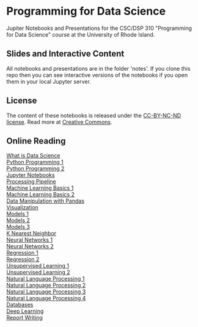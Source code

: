 # Programming for Data Science

Jupiter Notebooks and Presentations for the CSC/DSP 310 "Programming for Data Science" course at the University of Rhode Island.

## Slides and Interactive Content
All notebooks and presentations are in the folder 'notes'.
If you clone this repo then you can see interactive versions of the notebooks if you open them in your local Jupyter server.

## License
The content of these notebooks is released under the [CC-BY-NC-ND license](https://creativecommons.org/licenses/by-sa/4.0/). Read more at [Creative Commons](https://creativecommons.org).

## Online Reading

[What is Data Science](https://github.com/IndraniMandal/ds/blob/master/notes/01-What-is-Data-Science.pdf)<br>
[Python Programming 1](https://github.com/IndraniMandal/CSC310-S20/blob/master/notes/02-python-programming-1.pdf)<br>
[Python Programming 2](https://github.com/IndraniMandal/CSC310-S20/blob/master/notes/03-python-programming-2.pdf)<br>
[Jupyter Notebooks](https://github.com/IndraniMandal/CSC310-S20/blob/master/notes/04-notebooks.pdf)<br>
[Processing Pipeline](https://github.com/IndraniMandal/CSC310-S20/blob/master/notes/05-processing-pipeline.ipynb)<br>
[Machine Learning Basics 1](https://github.com/IndraniMandal/CSC310-S20/blob/master/notes/06-machine-learning-basics-1.pdf)<br>
[Machine Learning Basics 2](https://github.com/IndraniMandal/CSC310-S20/blob/master/notes/07-machine-learning-basics-2.ipynb)<br>
[Data Manipulation with Pandas](https://github.com/IndraniMandal/CSC310-S20/blob/master/notes/08-data-manipulation-pandas.ipynb)<br>
[Visualization](https://github.com/IndraniMandal/CSC310-S20/blob/master/notes/09-visualization.ipynb)<br>
[Models 1](https://github.com/IndraniMandal/CSC310-S20/blob/master/notes/10-models.ipynb)<br>
[Models 2](https://github.com/IndraniMandal/CSC310-S20/blob/master/notes/11-models-2.ipynb)<br>
[Models 3](https://github.com/IndraniMandal/CSC310-S20/blob/master/notes/12-models-3.pdf)<br>
[K Nearest Neighbor](https://nbviewer.jupyter.org/github/lutzhamel/ds/blob/master/notes/13-KNN.ipynb)<br>
[Neural Networks 1](https://github.com/lutzhamel/ds/blob/master/notes/14-ANN.pdf)<br>
[Neural Networks 2](https://nbviewer.jupyter.org/github/lutzhamel/ds/blob/master/notes/15-ANN-2.ipynb)<br>
[Regression 1](https://github.com/lutzhamel/ds/blob/master/notes/16-regression.pdf)<br>
[Regression 2](https://nbviewer.jupyter.org/github/lutzhamel/ds/blob/master/notes/16a-regression.ipynb)<br>
[Unsupervised Learning 1](https://github.com/lutzhamel/ds/blob/master/notes/17-unsupervised-learning.pdf)<br>
[Unsupervised Learning 2](https://nbviewer.jupyter.org/github/lutzhamel/ds/blob/master/notes/17a-unsupervised-learning.ipynb)<br>
[Natural Language Processing 1](https://github.com/lutzhamel/ds/blob/master/notes/18-NLP.pdf)<br>
[Natural Language Processing 2](https://nbviewer.jupyter.org/github/lutzhamel/ds/blob/master/notes/18a-NLP.ipynb)<br>
[Natural Language Processing 3](https://github.com/lutzhamel/ds/blob/master/notes/19-NLP-2.pdf)<br>
[Natural Language Processing 4](https://nbviewer.jupyter.org/github/lutzhamel/ds/blob/master/notes/19a-NLP-2.ipynb)<br>
[Databases](https://nbviewer.jupyter.org/github/lutzhamel/ds/blob/master/notes/20-databases.ipynb)<br>
[Deep Learning](https://nbviewer.jupyter.org/github/lutzhamel/ds/blob/master/notes/22-deep-learning.ipynb)<br>
[Report Writing](https://nbviewer.jupyter.org/github/lutzhamel/ds/blob/master/notes/21-report-writing.ipynb)<br>
